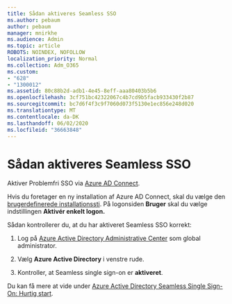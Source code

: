 ```yaml
---
title: Sådan aktiveres Seamless SSO
ms.author: pebaum
author: pebaum
manager: mnirkhe
ms.audience: Admin
ms.topic: article
ROBOTS: NOINDEX, NOFOLLOW
localization_priority: Normal
ms.collection: Adm_O365
ms.custom:
- "628"
- "1300012"
ms.assetid: 80c88b2d-adb1-4e45-8eff-aaa80403b5b6
ms.openlocfilehash: 3cf751bc42322067c4b7cd9b5facb933430f2b87
ms.sourcegitcommit: bc7d6f4f3c9f7060d073f5130e1ec856e248d020
ms.translationtype: MT
ms.contentlocale: da-DK
ms.lasthandoff: 06/02/2020
ms.locfileid: "36663848"
---
```

# <a name="how-to-enable-seamless-sso"></a>Sådan aktiveres Seamless SSO

Aktiver Problemfri SSO via [Azure AD Connect](https://docs.microsoft.com/azure/active-directory/connect/active-directory-aadconnect).
  
Hvis du foretager en ny installation af Azure AD Connect, skal du vælge den [brugerdefinerede installationssti](https://docs.microsoft.com/azure/active-directory/connect/active-directory-aadconnect-get-started-custom). På logonsiden **Bruger** skal du vælge indstillingen **Aktivér enkelt logon.**
  
Sådan kontrollerer du, at du har aktiveret Seamless SSO korrekt:
  
1. Log på [Azure Active Directory Administrative Center](https://aad.portal.azure.com) som global administrator.

2. Vælg **Azure Active Directory** i venstre rude.

3. Kontroller, at Seamless single sign-on er **aktiveret**.

Du kan få mere at vide under [Azure Active Directory Seamless Single Sign-On: Hurtig start](https://docs.microsoft.com/azure/active-directory/connect/active-directory-aadconnect-sso-quick-start).
  
